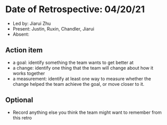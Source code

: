 # Date of Retrospective: 04/20/21

* Led by: Jiarui Zhu
* Present: Justin, Ruxin, Chandler, Jiarui
* Absent:

## Action item

* a goal: identify something the team wants to get better at
* a change: identify one thing that the team will change about how it works together
* a measurement: identify at least one way to measure whether the change helped the team achieve the goal, or move closer to it.

## Optional

* Record anything else you think the team might want to remember from this retro
